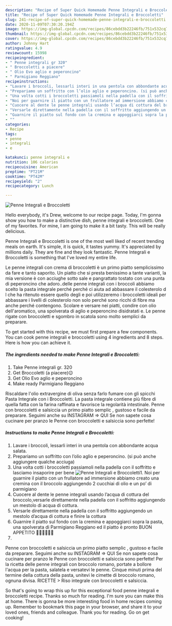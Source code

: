 ```yaml
---
description: "Recipe of Super Quick Homemade Penne Integrali e Broccoletti"
title: "Recipe of Super Quick Homemade Penne Integrali e Broccoletti"
slug: 241-recipe-of-super-quick-homemade-penne-integrali-e-broccoletti
date: 2020-11-09T07:30:20.194Z
image: https://img-global.cpcdn.com/recipes/86cebdd3b22246fb/751x532cq70/penne-integrali-e-broccoletti-recipe-main-photo.jpg
thumbnail: https://img-global.cpcdn.com/recipes/86cebdd3b22246fb/751x532cq70/penne-integrali-e-broccoletti-recipe-main-photo.jpg
cover: https://img-global.cpcdn.com/recipes/86cebdd3b22246fb/751x532cq70/penne-integrali-e-broccoletti-recipe-main-photo.jpg
author: Johnny Hart
ratingvalue: 4.9
reviewcount: 15998
recipeingredient:
- " Penne integrali gr 320"
- " Broccoletti a piacere"
- " Olio Evo aglio e peperoncino"
- " Parmigiano Reggiano"
recipeinstructions:
- "Lavare i broccoli, lessarli interi in una pentola con abbondante acqua salata."
- "Prepariamo un soffritto con l’olio aglio e peperoncino. (si può anche aggiungere qualche acciuga)"
- "Una volta cotti i broccoletti passiamoli nella padella con il soffritto e lasciamo insaporire per bene"
- "Noi per guarnire il piatto con un frullatore ad immersione abbiamo creato una cremina con il broccolo aggiungendo 2 cucchiai di olio e un po’ di parmigiano"
- "Cuocere al dente le penne integrali usando l’acqua di cottura del broccolo,versarle direttamente nella padella con il soffritto aggiungendo un mestolo di acqua di cottura."
- "Versarle direttamente nella padella con il soffritto aggiungendo un mestolo d’acqua di cottura e finire la cottura"
- "Guarnire il piatto sul fondo con la cremina e appoggiarci sopra la pasta, una spolverata di Parmigiano Reggiano ed il piatto è pronto BUON APPETITO 👨🏻‍🍳👩🏼‍🍳"
- ""
categories:
- Recipe
tags:
- penne
- integrali
- e

katakunci: penne integrali e 
nutrition: 106 calories
recipecuisine: American
preptime: "PT21M"
cooktime: "PT42M"
recipeyield: "2"
recipecategory: Lunch

---
```



![Penne Integrali e Broccoletti](https://img-global.cpcdn.com/recipes/86cebdd3b22246fb/751x532cq70/penne-integrali-e-broccoletti-recipe-main-photo.jpg)

Hello everybody, it's Drew, welcome to our recipe page. Today, I'm gonna show you how to make a distinctive dish, penne integrali e broccoletti. One of my favorites. For mine, I am going to make it a bit tasty. This will be really delicious.

Penne Integrali e Broccoletti is one of the most well liked of recent trending meals on earth. It's simple, it is quick, it tastes yummy. It's appreciated by millions daily. They are fine and they look fantastic. Penne Integrali e Broccoletti is something that I've loved my entire life.

Le penne integrali con crema di broccoletti è un primo piatto semplicissimo da fare e tanto saporito. Un piatto che si presta benissimo a tante varianti, la mia versione è con acciughe sotto sale e pangrattato tostato con una punta di peperoncino che adoro..delle penne integrali con i broccoli abbiamo scelto la pasta integrale perché perché ci aiuta ad abbassare il colesterolo d l che ha ritenuto essere quello degli e poi utilizzeremo i broccoletti ideali per abbassare i livelli di colesterolo non solo perché sono ricchi di fibre ma anche perché contengono. Scolare e versare nei piatti, condire con olio dell&#39;aromatico, una spolverata di aglio e peperoncino disidratati e. Le penne rigate con broccoletti e sgombro in scatola sono molto semplici da preparare.


To get started with this recipe, we must first prepare a few components. You can cook penne integrali e broccoletti using 4 ingredients and 8 steps. Here is how you can achieve it.

<!--inarticleads1-->

##### The ingredients needed to make Penne Integrali e Broccoletti:

1. Take  Penne integrali gr. 320
1. Get  Broccoletti (a piacere)😉
1. Get  Olio Evo aglio e peperoncino
1. Make ready  Parmigiano Reggiano


Riscaldare l&#39;olio extravergine di oliva senza farlo fumare con gli spicchi Pasta Integrale con i Broccoletti. La pasta integrale contiene più fibre di quella fatta con la farina raffinata e favorisce la regolarità intestinale. Penne con broccoletti e salsiccia un primo piatto semplic , gustoso e facile da preparare. Seguimi anche su INSTAGRAM =&gt; QUI Se non sapete cosa cucinare per pranzo le Penne con broccoletti e salsiccia sono perfette! 

<!--inarticleads2-->

##### Instructions to make Penne Integrali e Broccoletti:

1. Lavare i broccoli, lessarli interi in una pentola con abbondante acqua salata.
1. Prepariamo un soffritto con l’olio aglio e peperoncino. (si può anche aggiungere qualche acciuga)
1. Una volta cotti i broccoletti passiamoli nella padella con il soffritto e lasciamo insaporire per bene
<img src="//assets-global.cpcdn.com/assets/icons/button_play-2c75c40dde080a61004c1f40b05d8f140eaff45d7e9e6481dc71c63d2e7c4909.png" alt="Penne Integrali e Broccoletti">1. Noi per guarnire il piatto con un frullatore ad immersione abbiamo creato una cremina con il broccolo aggiungendo 2 cucchiai di olio e un po’ di parmigiano
1. Cuocere al dente le penne integrali usando l’acqua di cottura del broccolo,versarle direttamente nella padella con il soffritto aggiungendo un mestolo di acqua di cottura.
1. Versarle direttamente nella padella con il soffritto aggiungendo un mestolo d’acqua di cottura e finire la cottura
1. Guarnire il piatto sul fondo con la cremina e appoggiarci sopra la pasta, una spolverata di Parmigiano Reggiano ed il piatto è pronto BUON APPETITO 👨🏻‍🍳👩🏼‍🍳
1. 


Penne con broccoletti e salsiccia un primo piatto semplic , gustoso e facile da preparare. Seguimi anche su INSTAGRAM =&gt; QUI Se non sapete cosa cucinare per pranzo le Penne con broccoletti e salsiccia sono perfette! Per la ricetta delle penne integrali con broccolo romano, portate a bollore l&#39;acqua per la pasta, salatela e versatevi le penne. Cinque minuti prima del termine della cottura della pasta, unitevi le cimette di broccolo romano, ognuna divisa. RICETTE &gt; Riso integrale con broccoletti e salsiccia. 

So that's going to wrap this up for this exceptional food penne integrali e broccoletti recipe. Thanks so much for reading. I'm sure you can make this at home. There is gonna be more interesting food in home recipes coming up. Remember to bookmark this page in your browser, and share it to your loved ones, friends and colleague. Thank you for reading. Go on get cooking!
